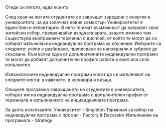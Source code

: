 Отиде си лятото, идва есента

След края на жегите студентите се завръщат заредени с енергия в университета, за да започнат новия семестър. Университетът е единствен и неповторим. В него те имат възможност да направят своя житейски избор, прекрачвайки входната врата, защото именно там съществува въображаем терминал с дисплей, от който те могат да си избират извънкласна индивидуална програма за обучение. Изборите са следните: учене с разбиране, преписване за напреднали и зубрене до скъсване. Към всяка една от допълнителните индивидуални програми те могат да добавят допълнителен профил: работа в екип или соло изпълнител.

Извънкласните индивидуални програми могат да се изпълняват на следните места: в кафенето, в коридора и вкъщи.

Опишете програмно завръщането на студентите в университета, изборът им на индивидуална програма с допълнителен профил от терминала и изпълнението на индивидуалната програма.

За целта използвайте:
Университет - Singleton
Терминал за избор на индивидуална програма с профил - Factory & Decorator
Изпълнение на програмата - Strategy

